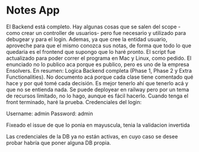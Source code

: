 # Notes App
El Backend está completo. Hay algunas cosas que se salen del scope -como crear un controller de usuarios-
pero fue necesario y utilizado para debugear y para el login. Ademas, ya que cree la entidad usuario, aproveche para
que el mismo conozca sus notas, de forma que todo lo que quedaria es el frontend que supongo que lo haré pronto.
El script fue actualizado para poder correr el programa en Mac y Linux, como pedido. El enunciado no lo publico aca
porque es publico, pero es uno de la empresa Ensolvers.
En resumen:
Logica Backend completa (Phase 1, Phase 2 y Extra Functionalities).
No documento acá porque cada clase tiene comentado qué hace y por qué tomé cada decisión. 
Es mejor tenerlo ahí que tenerlo acá y que no se entienda nada.
Se puede deployear en railway pero por un tema de recursos limitado, no lo hago, aunque es fácil hacerlo.
Cuando tenga el front terminado, haré la prueba.
Credenciales del login:

Username: admin
Password: admin

Fixeado el issue de que lo ponia en mayuscula, tenia la validacion invertida

Las credenciales de la DB ya no están activas, en cuyo caso se desee probar habría que poner alguna DB propia.


